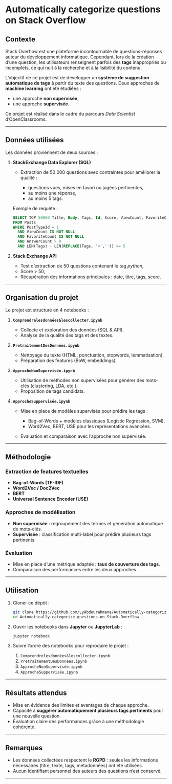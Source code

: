 # Automatically categorize questions on Stack Overflow

## Contexte

Stack Overflow est une plateforme incontournable de questions-réponses autour du développement informatique.
Cependant, lors de la création d’une question, les utilisateurs renseignent parfois des **tags** inappropriés ou incomplets, ce qui nuit à la recherche et à la lisibilité du contenu.

L’objectif de ce projet est de développer un **système de suggestion automatique de tags** à partir du texte des questions.
Deux approches de **machine learning** ont été étudiées :

* une approche **non supervisée**,
* une approche **supervisée**.

Ce projet est réalisé dans le cadre du parcours *Data Scientist* d’OpenClassrooms.

---

## Données utilisées

Les données proviennent de deux sources :

1. **StackExchange Data Explorer (SQL)**

   * Extraction de 50 000 questions avec contraintes pour améliorer la qualité :

     * questions vues, mises en favori ou jugées pertinentes,
     * au moins une réponse,
     * au moins 5 tags.

   Exemple de requête :

   ```sql
   SELECT TOP 50000 Title, Body, Tags, Id, Score, ViewCount, FavoriteCount, AnswerCount
   FROM Posts
   WHERE PostTypeId = 1
     AND ViewCount IS NOT NULL
     AND FavoriteCount IS NOT NULL
     AND AnswerCount > 0
     AND LEN(Tags) - LEN(REPLACE(Tags, '<','')) >= 5
   ```

2. **Stack Exchange API**

   * Test d’extraction de 50 questions contenant le tag *python*,
   * Score > 50,
   * Récupération des informations principales : date, titre, tags, score.

---

## Organisation du projet

Le projet est structuré en 4 notebooks :

1. **`Comprendrelesdonnées&lescollecter.ipynb`**

   * Collecte et exploration des données (SQL & API).
   * Analyse de la qualité des tags et des textes.

2. **`PretraitementDesDonnées.ipynb`**

   * Nettoyage du texte (HTML, ponctuation, stopwords, lemmatisation).
   * Préparation des features (BoW, embeddings).

3. **`ApprocheNonSupervisée.ipynb`**

   * Utilisation de méthodes non supervisées pour générer des mots-clés (clustering, LDA, etc.).
   * Proposition de tags candidats.

4. **`ApprocheSuppervisée.ipynb`**

   * Mise en place de modèles supervisés pour prédire les tags :

     * Bag-of-Words + modèles classiques (Logistic Regression, SVM).
     * Word2Vec, BERT, USE pour les représentations avancées.
   * Évaluation et comparaison avec l’approche non supervisée.

---

## Méthodologie

### Extraction de features textuelles

* **Bag-of-Words (TF-IDF)**
* **Word2Vec / Doc2Vec**
* **BERT**
* **Universal Sentence Encoder (USE)**

### Approches de modélisation

* **Non supervisée** : regroupement des termes et génération automatique de mots-clés.
* **Supervisée** : classification multi-label pour prédire plusieurs tags pertinents.

### Évaluation

* Mise en place d’une métrique adaptée : **taux de couverture des tags**.
* Comparaison des performances entre les deux approches.

---

##  Utilisation

1. Cloner ce dépôt :

   ```bash
   git clone https://github.com/LyAbdourahmane/Automatically-categorize-questions-on-Stack-Overflow.git
   cd Automatically-categorize-questions-on-Stack-Overflow
   ```

2. Ouvrir les notebooks dans **Jupyter** ou **JupyterLab** :

   ```bash
   jupyter notebook
   ```

3. Suivre l’ordre des notebooks pour reproduire le projet :

   1. `Comprendrelesdonnées&lescollecter.ipynb`
   2. `PretraitementDesDonnées.ipynb`
   3. `ApprocheNonSupervisée.ipynb`
   4. `ApprocheSuppervisée.ipynb`

---

## Résultats attendus

* Mise en évidence des limites et avantages de chaque approche.
* Capacité à **suggérer automatiquement plusieurs tags pertinents** pour une nouvelle question.
* Évaluation claire des performances grâce à une méthodologie cohérente.

---

## Remarques

* Les données collectées respectent le **RGPD** : seules les informations nécessaires (titre, texte, tags, métadonnées) ont été utilisées.
* Aucun identifiant personnel des auteurs des questions n’est conservé.

---
